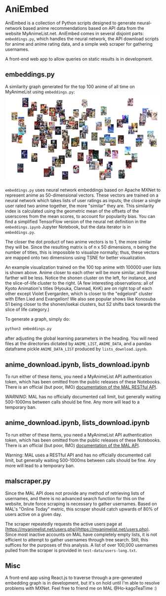 # AniEmbed

AniEmbed is a collection of Python scripts designed to generate neural-network based anime recommendations based on API data from the website MyAnimeList.net. AniEmbed comes in several disjoint parts: `embeddings.py`, which handles the neural network, the API download scripts for anime and anime rating data, and a simple web scraper for gathering usernames.

A front-end web app to allow queries on static results is in development.

## embeddings.py

A similarity graph generated for the top 100 anime of all time on MyAnimeList using `embeddings.py`:
![Top 100](https://github.com/hodori0719/aniembed/blob/7d97a6972ff13faa8cead9eaf174cea559a4f0fb/anime_clustering_tsne_100.png)

`embeddings.py` uses neural network embeddings based on Apache MXNet to represent anime as 50-dimensional vectors. These vectors are trained on a neural network which takes lists of user ratings as inputs; the closer a single user rated two anime together, the more "similar" they are. This similarity index is calculated using the geometric mean of the offsets of the userscores from the mean scores, to account for popularity bias. You can find a simplified TensorFlow version of the neural net definition in the `embeddings.ipynb` Jupyter Notebook, but the data iterator is in `embeddings.py`.

The closer the dot product of two anime vectors is to 1, the more similar they will be. Since the resulting matrix is of n x 50 dimensions, n being the number of titles, this is impossible to visualize normally; thus, these vectors are mapped onto two dimensions using TSNE for better visualization.

An example visualization trained on the 100 top anime with 100000 user lists is shown above. Anime closer to each other will be more similar, and those farther will be less. Notice the shonen cluster on the left, for instance, and the slice-of-life cluster to the right. (A few interesting observations: all of Kyoto Animation's titles (Hyouka, Clannad, KnK) are on right top of each other except Violet Evergarden, which is closer to the "edgelord" cluster with Elfen Lied and Evangelion! We also see popular shows like Konosuba S1 being closer to the shonen/isekai clusters, but S2 shifts back towards the slice of life category.)

To generate a graph, simply do:
```bash
python3 embeddings.py
```
after adjusting the global learning parameters in the heading. You will need files at the directories dictated by `ANIME_LIST`, `ANIME_DATA`, and a pandas dataframe pickle `ANIME_DATA_LIST` produced by `lists_download.ipynb`.

## anime_download.ipynb, lists_download.ipynb

To run either of these items, you need a MyAnimeList API authentication token, which has been omitted from the public releases of these Notebooks. There is an official (but poor, IMO) [documentation of the MAL RESTful API](https://myanimelist.net/apiconfig/references/api/v2). 

*WARNING*: MAL has no officially documented call limit, but generally waiting 500-1000ms between calls should be fine. Any more will lead to a temporary ban.

## anime_download.ipynb, lists_download.ipynb

To run either of these items, you need a MyAnimeList API authentication token, which has been omitted from the public releases of these Notebooks. There is an official (but poor, IMO) [documentation of the MAL API](https://myanimelist.net/apiconfig/references/api/v2). 

Warning: MAL uses a RESTful API and has no officially documented call limit, but generally waiting 500-1000ms between calls should be fine. Any more will lead to a temporary ban.

## malscraper.py

Since the MAL API does not provide any method of retrieving lists of usernames, and there is no advanced search function for this on the website, brute force scraping is necessary to gather usernames. Based on MAL's "Online Today" metric, this scraper should catch upwards of 80% of users active on a given day. 

The scraper repeatedly requests the active users page at [https://myanimelist.net/users.php](https://myanimelist.net/users.php). Since most inactive accounts on MAL have completely empty lists, it is not efficient to attempt to gather usernames through tree search. Still, this suffices for the purposes of this analysis. A list of over 100,000 usernames pulled from the scraper is provided in `test-data/users-long.txt`.

## Misc

A front-end app using React.js to traverse through a pre-generated embedding graph is in development, but it's on hold until I'm able to resolve problems with MXNet. Feel free to friend me on MAL @Ho-kagoTeaTime :)
